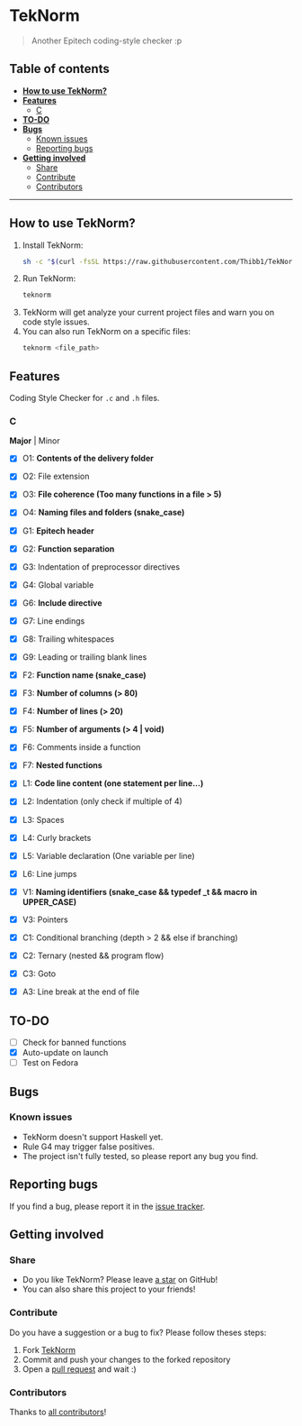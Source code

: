 # TekNorm

> Another Epitech coding-style checker :p

## Table of contents

* __[How to use TekNorm?](#how-to-use-teknorm)__
* __[Features](#features)__
  * [C](#c)
* __[TO-DO](#to-do)__
* __[Bugs](#bugs)__
  * [Known issues](#known-issues)
  * [Reporting bugs](#reporting-bugs)
* __[Getting involved](#getting-involved)__
  * [Share](#share)
  * [Contribute](#contribute)
  * [Contributors](#contributors)

---

## How to use TekNorm?

1. Install TekNorm:
    ```sh
    sh -c "$(curl -fsSL https://raw.githubusercontent.com/Thibb1/TekNorm/main/install.sh)"
    ```
2. Run TekNorm:
    ```sh
    teknorm
    ```
3. TekNorm will get analyze your current project files and warn you on code style issues.
4. You can also run TekNorm on a specific files:
    ```sh
    teknorm <file_path>
    ```

## Features

Coding Style Checker for `.c` and `.h` files.

### C

__Major__ | Minor

- [x] O1: __Contents of the delivery folder__
- [x] O2: File extension
- [x] O3: __File coherence (Too many functions in a file > 5)__
- [x] O4: __Naming files and folders (snake_case)__
- [x] G1: __Epitech header__
- [x] G2: __Function separation__
- [x] G3: Indentation of preprocessor directives
- [x] G4: Global variable
- [x] G6: __Include directive__
- [x] G7: Line endings
- [x] G8: Trailing whitespaces
- [x] G9: Leading or trailing blank lines
- [x] F2: __Function name (snake_case)__
- [x] F3: __Number of columns (> 80)__
- [x] F4: __Number of lines (> 20)__
- [x] F5: __Number of arguments (> 4 | void)__
- [x] F6: Comments inside a function
- [x] F7: __Nested functions__
- [x] L1: __Code line content (one statement per line...)__
- [x] L2: Indentation (only check if multiple of 4)
- [x] L3: Spaces
- [x] L4: Curly brackets
- [x] L5: Variable declaration (One variable per line)
- [x] L6: Line jumps
- [x] V1: __Naming identifiers (snake_case && typedef \_t && macro in UPPER_CASE)__
- [x] V3: Pointers
- [x] C1: Conditional branching (depth > 2 && else if branching)
- [x] C2: Ternary (nested && program flow)
- [x] C3: Goto
- [x] A3: Line break at the end of file


## TO-DO

- [ ] Check for banned functions
- [x] Auto-update on launch
- [ ] Test on Fedora

## Bugs

### Known issues

 - TekNorm doesn't support Haskell yet.
 - Rule G4 may trigger false positives.
 - The project isn't fully tested, so please report any bug you find.

## Reporting bugs

If you find a bug, please report it in the [issue tracker](https://github.com/Thibb1/TekNorm/issues).


## Getting involved

### Share

 - Do you like TekNorm? Please leave [a star](http://github.com/Thibb1/TekNorm/stargazers) on GitHub!
 - You can also share this project to your friends!

### Contribute

Do you have a suggestion or a bug to fix? Please follow theses steps:
  1. Fork [TekNorm](https://github.com/Thibb1/TekNorm/network/members)
  2. Commit and push your changes to the forked repository
  3. Open a [pull request](https://github.com/Thibb1/TekNorm/pulls) and wait :)

### Contributors

Thanks to [all contributors](https://github.com/Thibb1/TekNorm/graphs/contributors)!
